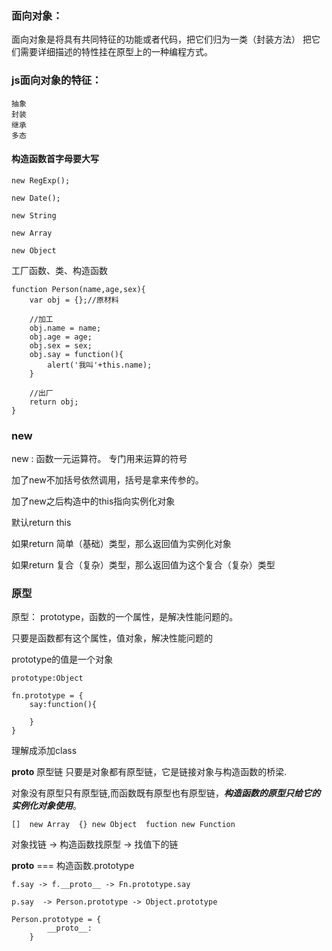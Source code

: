 
### 面向对象：

面向对象是将具有共同特征的功能或者代码，把它们归为一类（封装方法）
    把它们需要详细描述的特性挂在原型上的一种编程方式。

### js面向对象的特征：
    抽象
    封装
    继承
    多态
    
#### 构造函数首字母要大写
    new RegExp();

    new Date();

    new String

    new Array

    new Object

工厂函数、类、构造函数
    
    function Person(name,age,sex){
        var obj = {};//原材料

        //加工
        obj.name = name;
        obj.age = age;
        obj.sex = sex;
        obj.say = function(){
            alert('我叫'+this.name);
        }

        //出厂
        return obj;
    }
    
### new

new : 函数一元运算符。 专门用来运算的符号

加了new不加括号依然调用，括号是拿来传参的。

加了new之后构造中的this指向实例化对象

默认return  this

 如果return 简单（基础）类型，那么返回值为实例化对象

如果return 复合（复杂）类型，那么返回值为这个复合（复杂）类型

### 原型
原型：
prototype，函数的一个属性，是解决性能问题的。

只要是函数都有这个属性，值对象，解决性能问题的

prototype的值是一个对象

    prototype:Object

    fn.prototype = {
        say:function(){

        }
    }

  理解成添加class
  
 __proto__  原型链  只要是对象都有原型链，它是链接对象与构造函数的桥梁.

对象没有原型只有原型链,而函数既有原型也有原型链，***构造函数的原型只给它的实例化对象使用***。

    []  new Array  {} new Object  fuction new Function


对象找链 -> 构造函数找原型 -> 找值下的链
    
__proto__ === 构造函数.prototype


    f.say -> f.__proto__ -> Fn.prototype.say
    
    p.say  -> Person.prototype -> Object.prototype

    Person.prototype = {
            __proto__:
        }

        